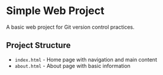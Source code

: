 # Simple Web Project

A basic web project for Git version control practices.

## Project Structure

- `index.html` - Home page with navigation and main content
- `about.html` - About page with basic information

